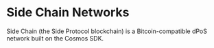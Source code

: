 # Side Chain Networks
Side Chain (the Side Protocol blockchain) is a Bitcoin-compatible dPoS network built on the Cosmos SDK.
